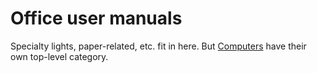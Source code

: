 # Office user manuals

Specialty lights, paper-related, etc. fit in here.
But [Computers](../Computers) have their own top-level category.
